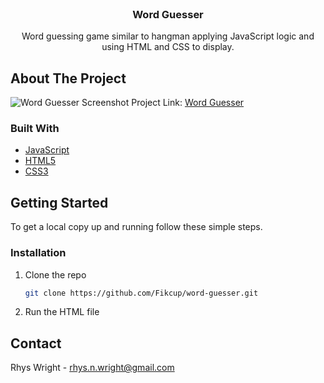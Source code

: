 <!-- PROJECT LOGO -->
<br />
<p align="center">
  <h3 align="center">Word Guesser</h3>

  <p align="center">
    Word guessing game similar to hangman applying JavaScript logic and using HTML and CSS to display.
    <br />
  </p>
</p>


<!-- ABOUT THE PROJECT -->
## About The Project

![Word Guesser Screenshot](https://media.discordapp.net/attachments/810364865419673631/846285994160160779/image.png?width=960&height=520)
Project Link: [Word Guesser](https://fikcup.github.io/word-guesser/)


### Built With

* [JavaScript](https://www.javascript.com/)
* [HTML5](https://developer.mozilla.org/en-US/docs/Web/HTML)
* [CSS3](https://developer.mozilla.org/en-US/docs/Web/CSS)



<!-- GETTING STARTED -->
## Getting Started

To get a local copy up and running follow these simple steps.

### Installation

1. Clone the repo
   ```sh
   git clone https://github.com/Fikcup/word-guesser.git
   ```
2. Run the HTML file

<!-- CONTACT -->
## Contact

Rhys Wright - rhys.n.wright@gmail.com

